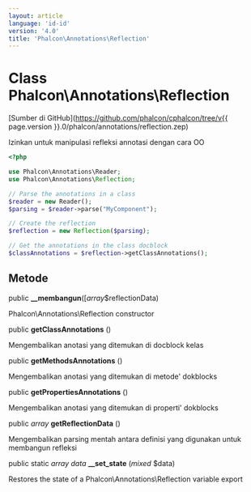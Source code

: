 ```yaml
---
layout: article
language: 'id-id'
version: '4.0'
title: 'Phalcon\Annotations\Reflection'
---
```

# Class **Phalcon\Annotations\Reflection**

[Sumber di GitHub](https://github.com/phalcon/cphalcon/tree/v{{ page.version }}.0/phalcon/annotations/reflection.zep)

Izinkan untuk manipulasi refleksi annotasi dengan cara OO

```php
<?php

use Phalcon\Annotations\Reader;
use Phalcon\Annotations\Reflection;

// Parse the annotations in a class
$reader = new Reader();
$parsing = $reader->parse("MyComponent");

// Create the reflection
$reflection = new Reflection($parsing);

// Get the annotations in the class docblock
$classAnnotations = $reflection->getClassAnnotations();

```

## Metode

public **__membangun**([*array*$reflectionData)

Phalcon\Annotations\Reflection constructor

public **getClassAnnotations** ()

Mengembalikan anotasi yang ditemukan di docblock kelas

public **getMethodsAnnotations** ()

Mengembalikan anotasi yang ditemukan di metode' dokblocks

public **getPropertiesAnnotations** ()

Mengembalikan anotasi yang ditemukan di properti' dokblocks

public *array* **getReflectionData** ()

Mengembalikan parsing mentah antara definisi yang digunakan untuk membangun refleksi

public static *array data* **__set_state** (*mixed* $data)

Restores the state of a Phalcon\Annotations\Reflection variable export